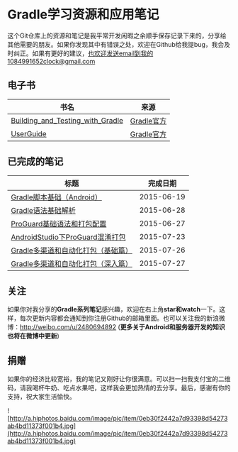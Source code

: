 # Gradle学习资源和应用笔记

这个Git仓库上的资源和笔记是我平常开发闲暇之余顺手保存记录下来的，分享给其他需要的朋友。如果你发现其中有错误之处，欢迎在Github给我提bug，我会及时纠正。如果有更好的建议，也欢迎发送email到我的1084991652clock@gmail.com


## 电子书

|	书名	|	来源	|
|----------|-------------|
|	[Building_and_Testing_with_Gradle](电子书/Building_and_Testing_with_Gradle.pdf)	|	[Gradle官方](https://gradle.org/)	|
|	[UserGuide](电子书/userguide.pdf)	|	[Gradle官方](https://gradle.org/)	|


## 已完成的笔记

|	标题		|	完成日期	|
|----------|-------------|
|	[Gradle脚本基础（Android）](1_Gradle脚本基础（Android）.md)	|	2015-06-19	|
|	[Gradle语法基础解析](2_Gradle语法基础解析.md)	|	2015-06-28	|
|	[ProGuard基础语法和打包配置](3_ProGuard基础语法和打包配置.md)	|	2015-06-27	|
|	[AndroidStudio下ProGuard混淆打包](4_AndroidStudio下ProGuard混淆打包.md)	|	2015-07-23	|
|	[Gradle多渠道和自动化打包（基础篇）](5_Gradle多渠道和自动化打包（基础篇）.md)|	2015-07-26	|
|	[Gradle多渠道和自动化打包（深入篇）](6_Gradle多渠道和自动化打包（深入篇）.md)|	2015-07-27	|

## 关注

如果你对我分享的**Gradle系列笔记**感兴趣，欢迎在右上角**star和watch**一下。这样，每次更新内容都会通知到你注册Github的邮箱里面。也可以关注我的新浪微博：http://weibo.com/u/2480694892 (**更多关于Android和服务器开发的知识也将在微博中更新**)

## 捐赠

如果你的经济比较宽裕，我的笔记又刚好让你很满意。可以扫一扫我支付宝的二维码，请我喝杯牛奶、吃点水果吧，这样我会更加热情的去分享。最后，感谢有你的支持，祝大家生活愉快。

![http://a.hiphotos.baidu.com/image/pic/item/0eb30f2442a7d93398d54273ab4bd11373f001b4.jpg](http://a.hiphotos.baidu.com/image/pic/item/0eb30f2442a7d93398d54273ab4bd11373f001b4.jpg)